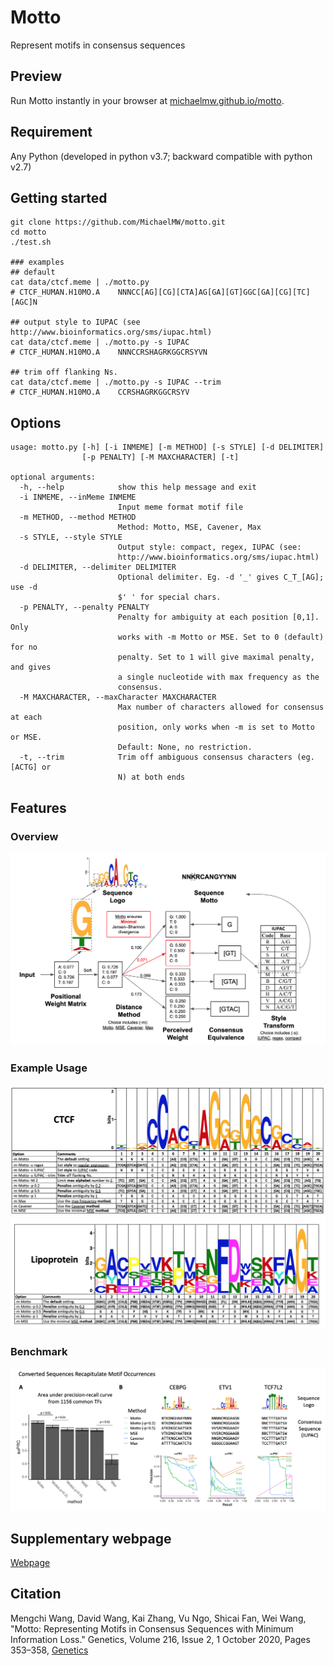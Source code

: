 # Motto
Represent motifs in consensus sequences

## Preview
Run Motto instantly in your browser at
[michaelmw.github.io/motto](https://michaelmw.github.io/motto/).

## Requirement
Any Python (developed in python v3.7; backward compatible with python v2.7)

## Getting started
```
git clone https://github.com/MichaelMW/motto.git
cd motto
./test.sh

### examples
## default
cat data/ctcf.meme | ./motto.py
# CTCF_HUMAN.H10MO.A	NNNCC[AG][CG][CTA]AG[GA][GT]GGC[GA][CG][TC][AGC]N

## output style to IUPAC (see http://www.bioinformatics.org/sms/iupac.html)
cat data/ctcf.meme | ./motto.py -s IUPAC
# CTCF_HUMAN.H10MO.A	NNNCCRSHAGRKGGCRSYVN

## trim off flanking Ns.
cat data/ctcf.meme | ./motto.py -s IUPAC --trim
# CTCF_HUMAN.H10MO.A	CCRSHAGRKGGCRSYV

```
## Options
```
usage: motto.py [-h] [-i INMEME] [-m METHOD] [-s STYLE] [-d DELIMITER]
                [-p PENALTY] [-M MAXCHARACTER] [-t]

optional arguments:
  -h, --help            show this help message and exit
  -i INMEME, --inMeme INMEME
                        Input meme format motif file
  -m METHOD, --method METHOD
                        Method: Motto, MSE, Cavener, Max
  -s STYLE, --style STYLE
                        Output style: compact, regex, IUPAC (see:
                        http://www.bioinformatics.org/sms/iupac.html)
  -d DELIMITER, --delimiter DELIMITER
                        Optional delimiter. Eg. -d '_' gives C_T_[AG]; use -d
                        $' ' for special chars.
  -p PENALTY, --penalty PENALTY
                        Penalty for ambiguity at each position [0,1]. Only
                        works with -m Motto or MSE. Set to 0 (default) for no
                        penalty. Set to 1 will give maximal penalty, and gives
                        a single nucleotide with max frequency as the
                        consensus.
  -M MAXCHARACTER, --maxCharacter MAXCHARACTER
                        Max number of characters allowed for consensus at each
                        position, only works when -m is set to Motto or MSE.
                        Default: None, no restriction.
  -t, --trim            Trim off ambiguous consensus characters (eg. [ACTG] or
                        N) at both ends

```


## Features
### Overview
![Overview](https://github.com/MichaelMW/motto/blob/master/figures/Fig1.overview.png "Overview")

### Example Usage
![Example usage: CTCF](https://github.com/MichaelMW/motto/blob/master/figures/Fig2.1.ctcf.png "Example usage: CTCF")
![Example usage: lipoprotein](https://github.com/MichaelMW/motto/blob/master/figures/Fig2.2.lipoAA.png "Example usage: lipoprotein")
### Benchmark
![Benchmark](https://github.com/MichaelMW/motto/blob/master/figures/Fig3.benchmark.png "Benchmark")

## Supplementary webpage
[Webpage](http://wanglab.ucsd.edu/star/motto/ "Webpage")

## Citation
Mengchi Wang, David Wang, Kai Zhang, Vu Ngo, Shicai Fan, Wei Wang, 
"Motto: Representing Motifs in Consensus Sequences with Minimum Information Loss." 
Genetics, Volume 216, Issue 2, 1 October 2020, Pages 353–358, 
[Genetics](https://doi.org/10.1534/genetics.120.303597)
